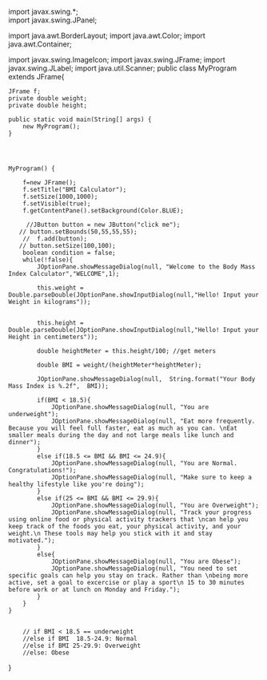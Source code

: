 import javax.swing.*;  
import javax.swing.JPanel;

import java.awt.BorderLayout;
import java.awt.Color;
import java.awt.Container;

import javax.swing.ImageIcon;
import javax.swing.JFrame;
import javax.swing.JLabel;
import java.util.Scanner;
public class MyProgram extends JFrame{
    
    
    JFrame f;
    private double weight; 
    private double height;
    
    public static void main(String[] args) {
        new MyProgram();
    }
    
    
    
    
    MyProgram() {
        
        f=new JFrame();
        f.setTitle("BMI Calculator");
        f.setSize(1000,1000);
        f.setVisible(true);
        f.getContentPane().setBackground(Color.BLUE);
        
         //JButton button = new JButton("click me");
       // button.setBounds(50,55,55,55);
        //  f.add(button);
       // button.setSize(100,100);
        boolean condition = false;
        while(!false){
            JOptionPane.showMessageDialog(null, "Welcome to the Body Mass Index Calculator","WELCOME",1);
            
            this.weight = Double.parseDouble(JOptionPane.showInputDialog(null,"Hello! Input your Weight in kilograms"));
            
            
            this.height = Double.parseDouble(JOptionPane.showInputDialog(null,"Hello! Input your Height in centimeters"));
            
            double heightMeter = this.height/100; //get meters
            
            double BMI = weight/(heightMeter*heightMeter);
            
            JOptionPane.showMessageDialog(null,  String.format("Your Body Mass Index is %.2f",  BMI));
            
            if(BMI < 18.5){
                JOptionPane.showMessageDialog(null, "You are underweight");
                JOptionPane.showMessageDialog(null, "Eat more frequently. Because you will feel full faster, eat as much as you can. \nEat smaller meals during the day and not large meals like lunch and dinner");
            }
            else if(18.5 <= BMI && BMI <= 24.9){
                JOptionPane.showMessageDialog(null, "You are Normal. Congratulations!");
                JOptionPane.showMessageDialog(null, "Make sure to keep a healthy lifestyle like you're doing");
            }
            else if(25 <= BMI && BMI <= 29.9){
                JOptionPane.showMessageDialog(null, "You are Overweight");
                JOptionPane.showMessageDialog(null, "Track your progress using online food or physical activity trackers that \ncan help you keep track of the foods you eat, your physical activity, and your weight.\n These tools may help you stick with it and stay motivated.");
            } 
            else{
                JOptionPane.showMessageDialog(null, "You are Obese");
                JOptionPane.showMessageDialog(null, "You need to set specific goals can help you stay on track. Rather than \nbeing more active, set a goal to excercise or play a sport\n 15 to 30 minutes before work or at lunch on Monday and Friday.");
            }
        }
    }
    
    
        // if BMI < 18.5 == underweight
        //else if BMI  18.5-24.9: Normal
        //else if BMI 25-29.9: Overweight
        //else: Obese
    
}
